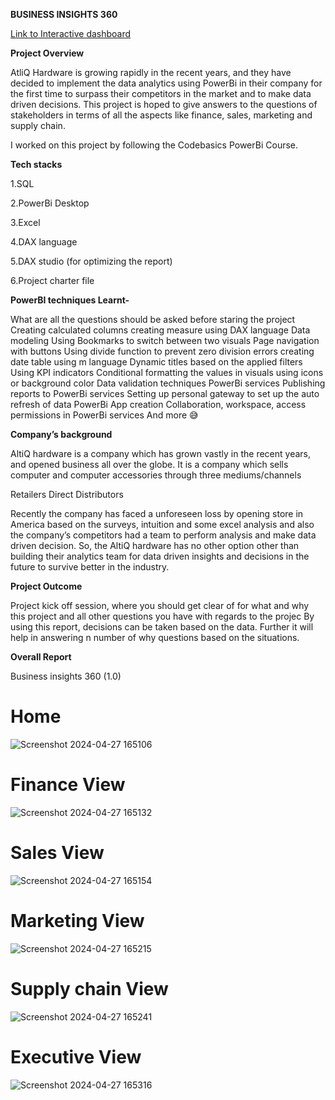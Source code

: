 **BUSINESS INSIGHTS 360**

[Link to Interactive dashboard](https://app.powerbi.com/view?r=eyJrIjoiNjU2ZDlhMzktODgyMy00MTM4LWIwYmQtOWJjN2FiZGIzYjU4IiwidCI6ImM2ZTU0OWIzLTVmNDUtNDAzMi1hYWU5LWQ0MjQ0ZGM1YjJjNCJ9)


**Project Overview**

AtliQ Hardware is growing rapidly in the recent years, and they have decided to implement the data analytics using PowerBi in their company for the first time to surpass their competitors in the market and to make data driven decisions. This project is hoped to give answers to the questions of stakeholders in terms of all the aspects like finance, sales, marketing and supply chain.

I worked on this project by following the Codebasics PowerBi Course.

**Tech stacks**

1.SQL

2.PowerBi Desktop

3.Excel

4.DAX language

5.DAX studio (for optimizing the report)

6.Project charter file


  **PowerBI techniques Learnt-**

What are all the questions should be asked before staring the project
Creating calculated columns
creating measure using DAX language
Data modeling
Using Bookmarks to switch between two visuals
Page navigation with buttons
Using divide function to prevent zero division errors
creating date table using m language
Dynamic titles based on the applied filters
Using KPI indicators
Conditional formatting the values in visuals using icons or background color
Data validation techniques
PowerBi services
Publishing reports to PowerBi services
Setting up personal gateway to set up the auto refresh of data
PowerBi App creation
Collaboration, workspace, access permissions in PowerBi services
And more 😅


**Company’s background**

AltiQ hardware is a company which has grown vastly in the recent years, and opened business all over the globe. It is a company which sells computer and computer accessories through three mediums/channels

Retailers
Direct
Distributors

Recently the company has faced a unforeseen loss by opening store in America based on the surveys, intuition and some excel analysis and also the company’s competitors had a team to perform analysis and make data driven decision. So, the AltiQ hardware has no other option other than building their analytics team for data driven insights and decisions in the future to survive better in the industry.

**Project Outcome**

Project kick off session, where you should get clear of for what and why this project and all other questions you have with regards to the projec
By using this report, decisions can be taken based on the data. Further it will help in answering n number of why questions based on the situations.


                                                               
**Overall Report**


Business insights 360 (1.0)


# Home
![Screenshot 2024-04-27 165106](https://github.com/mallela-sridhar-reddy/business-insights-360/assets/115725595/7331dc6d-f23e-47b4-929b-2cd7673fd850)

# Finance View
![Screenshot 2024-04-27 165132](https://github.com/mallela-sridhar-reddy/business-insights-360/assets/115725595/faef09d7-86e6-4fe4-b97e-cbc901df9879)

# Sales View
![Screenshot 2024-04-27 165154](https://github.com/mallela-sridhar-reddy/business-insights-360/assets/115725595/4ca5c395-17fd-4187-8f91-094725102635)

# Marketing View
![Screenshot 2024-04-27 165215](https://github.com/mallela-sridhar-reddy/business-insights-360/assets/115725595/d45f4ba8-5e49-4df9-970b-1f11b4b97a56)

# Supply chain View
![Screenshot 2024-04-27 165241](https://github.com/mallela-sridhar-reddy/business-insights-360/assets/115725595/c37b94bc-b1b5-49ef-9865-0edd545bfe96)


# Executive View
![Screenshot 2024-04-27 165316](https://github.com/mallela-sridhar-reddy/business-insights-360/assets/115725595/aa5d3810-2e72-41bf-8ec1-b1cfd650019e)






